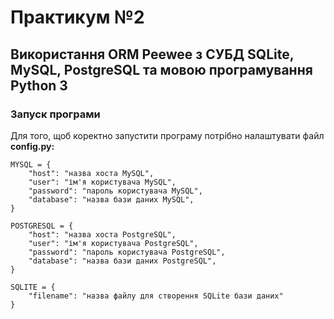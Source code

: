 # Практикум №2

## Використання ORM Peewee з СУБД SQLite, MySQL, PostgreSQL та мовою програмування Python 3

### Запуск програми
Для того, щоб коректно запустити програму потрібно налаштувати файл **config.py:**

```
MYSQL = {
    "host": "назва хоста MySQL",
    "user": "ім'я користувача MySQL",
    "password": "пароль користувача MySQL",
    "database": "назва бази даних MySQL",
}

POSTGRESQL = {
    "host": "назва хоста PostgreSQL",
    "user": "ім'я користувача PostgreSQL",
    "password": "пароль користувача PostgreSQL",
    "database": "назва бази даних PostgreSQL",
}

SQLITE = {
    "filename": "назва файлу для створення SQLite бази даних"
}
```